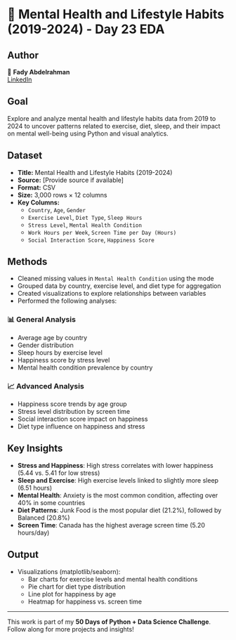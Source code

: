 # 🧠 Mental Health and Lifestyle Habits (2019-2024) - Day 23 EDA

## Author  
👤 **Fady Abdelrahman**  
[LinkedIn](https://www.linkedin.com/in/fady-abdelrahman-a649a12b6/)

## Goal  
Explore and analyze mental health and lifestyle habits data from 2019 to 2024 to uncover patterns related to exercise, diet, sleep, and their impact on mental well-being using Python and visual analytics.

## Dataset  
- **Title:** Mental Health and Lifestyle Habits (2019-2024)  
- **Source:** [Provide source if available]  
- **Format:** CSV  
- **Size:** 3,000 rows × 12 columns  
- **Key Columns:**  
  - `Country`, `Age`, `Gender`  
  - `Exercise Level`, `Diet Type`, `Sleep Hours`  
  - `Stress Level`, `Mental Health Condition`  
  - `Work Hours per Week`, `Screen Time per Day (Hours)`  
  - `Social Interaction Score`, `Happiness Score`  

## Methods  
- Cleaned missing values in `Mental Health Condition` using the mode  
- Grouped data by country, exercise level, and diet type for aggregation  
- Created visualizations to explore relationships between variables  
- Performed the following analyses:

### 📊 General Analysis  
- Average age by country  
- Gender distribution  
- Sleep hours by exercise level  
- Happiness score by stress level  
- Mental health condition prevalence by country  

### 📈 Advanced Analysis  
- Happiness score trends by age group  
- Stress level distribution by screen time  
- Social interaction score impact on happiness  
- Diet type influence on happiness and stress  

## Key Insights  
- **Stress and Happiness**: High stress correlates with lower happiness (5.44 vs. 5.41 for low stress)  
- **Sleep and Exercise**: High exercise levels linked to slightly more sleep (6.51 hours)  
- **Mental Health**: Anxiety is the most common condition, affecting over 40% in some countries  
- **Diet Patterns**: Junk Food is the most popular diet (21.2%), followed by Balanced (20.8%)  
- **Screen Time**: Canada has the highest average screen time (5.20 hours/day)  

## Output  
- Visualizations (matplotlib/seaborn):  
  - Bar charts for exercise levels and mental health conditions  
  - Pie chart for diet type distribution  
  - Line plot for happiness by age  
  - Heatmap for happiness vs. screen time  

---

This work is part of my **50 Days of Python + Data Science Challenge**.  
Follow along for more projects and insights!